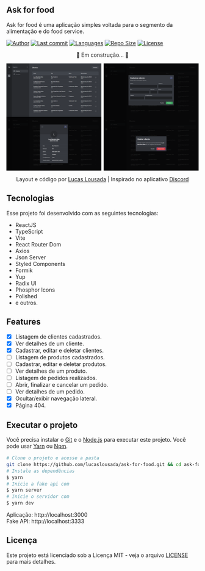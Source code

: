 ## Ask for food

Ask for food é uma aplicação simples voltada para o segmento da alimentação e do food service.

[![Author](https://img.shields.io/badge/author-Lucas_Lousada-202225?style=flat-square)](https://github.com/lucaslousada)
[![Last commit](https://img.shields.io/github/last-commit/lucaslousada/ask-for-food?color=202225&style=flat-square)](#)
[![Languages](https://img.shields.io/github/languages/count/lucaslousada/ask-for-food?color=202225&style=flat-square)](#)
[![Repo Size](https://img.shields.io/github/repo-size/lucaslousada/ask-for-food?color=202225&style=flat-square)](#)
[![License](https://img.shields.io/github/license/lucaslousada/ask-for-food?color=202225&style=flat-square)](LICENSE.md)

<p align="center">
  🚧 Em construção... 🚧
</p>
<div style="display: flex; flex-wrap: wrap; gap: 1%;">
  <img alt="Tabela de clientes" src="./.github/app-preview-1.png" width="49.5%">
  <img alt="Formulário de cliente" src="./.github/app-preview-2.png" width="49.5%">
  <img alt="Ver detalhes de um cliente" src="./.github/app-preview-3.png" width="49.5%">
  <img alt="Deletar cliente" src="./.github/app-preview-4.png" width="49.5%">
</div>
<p align="center">
  Layout e código por <a href="https://github.com/lucaslousada">Lucas Lousada</a> | Inspirado no aplicativo <a href="https://discord.com/">Discord</a>
</p>

## Tecnologias

Esse projeto foi desenvolvido com as seguintes tecnologias:

- ReactJS
- TypeScript
- Vite
- React Router Dom
- Axios
- Json Server
- Styled Components
- Formik
- Yup
- Radix UI
- Phosphor Icons
- Polished
- e outros.

## Features

- [x] Listagem de clientes cadastrados.
- [x] Ver detalhes de um cliente.
- [x] Cadastrar, editar e deletar clientes.
- [ ] Listagem de produtos cadastrados.
- [ ] Cadastrar, editar e deletar produtos.
- [ ] Ver detalhes de um produto.
- [ ] Listagem de pedidos realizados.
- [ ] Abrir, finalizar e cancelar um pedido.
- [ ] Ver detalhes de um pedido.
- [x] Ocultar/exibir navegação lateral.
- [x] Página 404.

## Executar o projeto

Você precisa instalar o [Git](https://git-scm.com/downloads) e o [Node.js](https://nodejs.org/en/download/) para executar este projeto.
Você pode usar [Yarn](https://yarnpkg.com/) ou [Npm](https://nodejs.org/en/download/).

```bash
# Clone o projeto e acesse a pasta
git clone https://github.com/lucaslousada/ask-for-food.git && cd ask-for-food
# Instale as dependências
$ yarn
# Inicie a fake api com
$ yarn server
# Inicie o servidor com
$ yarn dev
```

Aplicação: http://localhost:3000  
Fake API: http://localhost:3333

## Licença

Este projeto está licenciado sob a Licença MIT - veja o arquivo [LICENSE](LICENSE.md) para mais detalhes.
